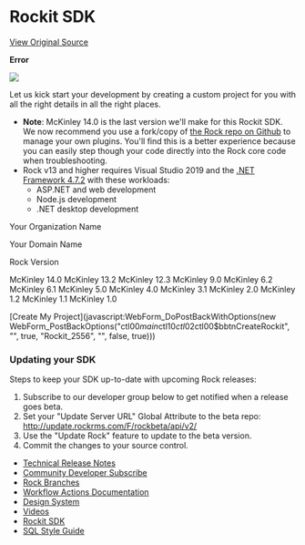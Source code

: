 # Rockit SDK
[View Original Source](https://community.rockrms.com/developer/rockit)

    

**Error**

![](/Content/RockExternal/Images/developer/rockit.png)

Let us kick start your development by creating a custom project for you with all the right details in all the right places.

*   **Note**: McKinley 14.0 is the last version we'll make for this Rockit SDK. We now recommend you use a fork/copy of [the Rock repo on Github](https://github.com/SparkDevNetwork/Rock) to manage your own plugins. You'll find this is a better experience because you can easily step though your code directly into the Rock core code when troubleshooting.
*   Rock v13 and higher requires Visual Studio 2019 and the [.NET Framework 4.7.2](https://support.microsoft.com/en-us/help/4054531/microsoft-net-framework-4-7-2-web-installer-for-windows) with these workloads:
    *   ASP.NET and web development
    *   Node.js development
    *   .NET desktop development

Your Organization Name

Your Domain Name[](# "We'll use this to help build a custom Rockit just for you.  Your domain is used in the namespace, folder paths, etc. to avoid Rock collisions.")

Rock Version

McKinley 14.0 McKinley 13.2 McKinley 12.3 McKinley 9.0 McKinley 6.2 McKinley 6.1 McKinley 5.0 McKinley 4.0 McKinley 3.1 McKinley 2.0 McKinley 1.2 McKinley 1.1 McKinley 1.0

[Create My Project](javascript:WebForm_DoPostBackWithOptions(new WebForm_PostBackOptions("ctl00$main$ctl10$ctl02$ctl00$bbtnCreateRockit", "", true, "Rockit_2556", "", false, true)))

### Updating your SDK

Steps to keep your SDK up-to-date with upcoming Rock releases:

1.  Subscribe to our developer group below to get notified when a release goes beta.
2.  Set your "Update Server URL" Global Attribute to the beta repo: http://update.rockrms.com/F/rockbeta/api/v2/
3.  Use the "Update Rock" feature to update to the beta version.
4.  Commit the changes to your source control.

*   [Technical Release Notes](/developer/changelog)
*   [Community Developer Subscribe](/developer/CommunityDeveloperSubscribe)
*   [Rock Branches](/developer/rock-branches)
*   [Workflow Actions Documentation](/WorkflowActions)
*   [Design System](/developer/design-system)
*   [Videos](/developer/videos)
*   [Rockit SDK](/developer/rockit)
*   [SQL Style Guide](/developer/sql-style-guide)